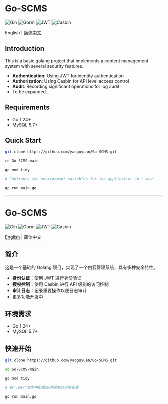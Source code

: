# Go-SCMS

![Gin](https://img.shields.io/badge/Gin-v1.10.0-blue)
![Gorm](https://img.shields.io/badge/Gorm-v1.25.12-green)
![JWT](https://img.shields.io/badge/JWT-v5.2.2-red)
![Casbin](https://img.shields.io/badge/Casbin-v2.105.0-purple)

English | [简体中文](#简介)

## Introduction

This is a basic golang project that implements a content management system with several security features.

- **Authentication**: Using JWT for identity authentication
- **Authorization**: Using Casbin for API level access control
- **Audit**: Recording significant operations for log audit
- To be expanded...

## Requirements

- Go 1.24+
- MySQL 5.7+

## Quick Start

```bash
git clone https://github.com/yaoguyuan/Go-SCMS.git

cd Go-SCMS-main

go mod tidy

# Configure the environment variables for the application in '.env'.

go run main.go
```

---

# Go-SCMS

![Gin](https://img.shields.io/badge/Gin-v1.10.0-blue)
![Gorm](https://img.shields.io/badge/Gorm-v1.25.12-green)
![JWT](https://img.shields.io/badge/JWT-v5.2.2-red)
![Casbin](https://img.shields.io/badge/Casbin-v2.105.0-orange)

[English](#introduction) | 简体中文

## 简介

这是一个基础的 Golang 项目，实现了一个内容管理系统，具有多种安全特性。

- **身份认证**：使用 JWT 进行身份验证
- **授权控制**：使用 Casbin 进行 API 级别的访问控制
- **审计日志**：记录重要操作以便日志审计
- 更多功能开发中...

## 环境需求

- Go 1.24+
- MySQL 5.7+

## 快速开始

```bash
git clone https://github.com/yaoguyuan/Go-SCMS.git

cd Go-SCMS-main

go mod tidy

# 在'.env'文件中配置应用程序的环境变量

go run main.go
```
